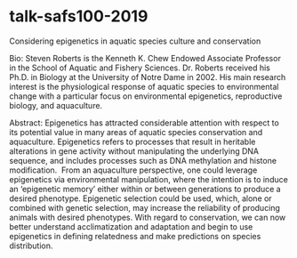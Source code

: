 # talk-safs100-2019


Considering epigenetics in aquatic species culture and conservation

Bio: Steven Roberts is the Kenneth K. Chew Endowed Associate Professor in the School of Aquatic and Fishery Sciences. Dr. Roberts received his Ph.D. in Biology at the University of Notre Dame in 2002. His main research interest is the physiological response of aquatic species to environmental change with a particular focus on environmental epigenetics, reproductive biology, and aquaculture.

Abstract: Epigenetics has attracted considerable attention with respect to its potential value in many areas of aquatic species conservation and aquaculture. Epigenetics refers to processes that result in heritable alterations in gene activity without manipulating the underlying DNA sequence, and includes processes such as DNA methylation and histone modification.  From an aquaculture perspective, one could leverage epigenetics via environmental manipulation, where the intention is to induce an ‘epigenetic memory’ either within or between generations to produce a desired phenotype. Epigenetic selection could be used, which, alone or combined with genetic selection, may increase the reliability of producing animals with desired phenotypes. With regard to conservation, we can now better understand acclimatization and adaptation and begin to use epigenetics in defining relatedness and make predictions on species distribution.
